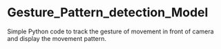 # Gesture_Pattern_detection_Model
Simple Python code to track the gesture of movement in front of camera and display the movement pattern.
